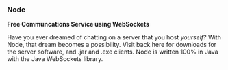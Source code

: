### Node

**Free Communcations Service using WebSockets**

Have you ever dreamed of chatting on a server that you host _yourself_? With Node, that dream becomes a possibility. Visit back here for downloads for the server software, and .jar and .exe clients. Node is written 100% in Java with the Java WebSockets library.
